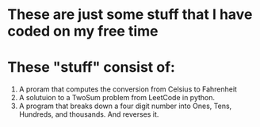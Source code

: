 # These are just some stuff that I have coded on my free time
# These "stuff" consist of:
1. A proram that computes the conversion from Celsius to Fahrenheit
2. A solutuion to a TwoSum problem from LeetCode in python.
3. A program that breaks down a four digit number into Ones, Tens, Hundreds, and thousands. And reverses it.
